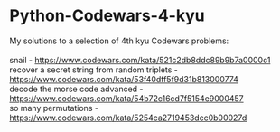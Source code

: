 # Python-Codewars-4-kyu
My solutions to a selection of 4th kyu Codewars problems:<br>
<br>
snail - https://www.codewars.com/kata/521c2db8ddc89b9b7a0000c1<br>
recover a secret string from random triplets - https://www.codewars.com/kata/53f40dff5f9d31b813000774<br>
decode the morse code advanced - https://www.codewars.com/kata/54b72c16cd7f5154e9000457<br>
so many permutations  - https://www.codewars.com/kata/5254ca2719453dcc0b00027d<br>
